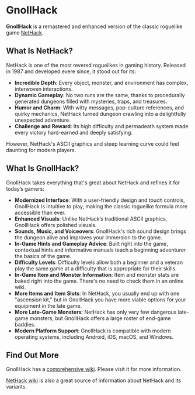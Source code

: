 # GnollHack

**GnollHack** is a remastered and enhanced version of the classic roguelike game [NetHack](https://github.com/NetHack/NetHack).

## What Is NetHack?

NetHack is one of the most revered roguelikes in gaming history. Released in 1987 and developed evere since, it stood out for its:
- **Incredible Depth**: Every object, monster, and environment has complex, interwoven interactions.
- **Dynamic Gameplay**: No two runs are the same, thanks to procedurally generated dungeons filled with mysteries, traps, and treasures.
- **Humor and Charm**: With witty messages, pop-culture references, and quirky mechanics, NetHack turned dungeon crawling into a delightfully unexpected adventure.
- **Challenge and Reward**: Its high difficulty and permadeath system made every victory hard-earned and deeply satisfying.

However, NetHack's ASCII graphics and steep learning curve could feel daunting for modern players.

## What Is GnollHack?

GnollHack takes everything that's great about NetHack and refines it for today’s gamers:

- **Modernized Interface**: With a user-friendly design and touch controls, GnollHack is intuitive to play, making the classic roguelike formula more accessible than ever.
- **Enhanced Visuals**: Unlike NetHack’s traditional ASCII graphics, GnollHack offers polished visuals.
- **Sounds, Music, and Voiceovers**: GnollHack's rich sound design brings the dungeon alive and improves your immersion to the game.
- **In-Game Hints and Gameplay Advice**: Built right into the game, contextual hints and informative manuals teach a beginning adventurer the basics of the game.
- **Difficulty Levels**: Difficulty levels allow both a beginner and a veteran play the same game at a difficulty that is appropriate for their skills.
- **In-Game Item and Monster Information**: Item and monster stats are baked right into the game. There's no need to check them in an online wiki.
- **More Items and Item Slots**: In NetHack, you usually end up with one "ascension kit," but in GnollHack you have more viable options for your equipment in the late game.
- **More Late-Game Monsters**: NetHack has only very few dangerous late-game monsters, but GnollHack offers a large roster of end-game baddies.
- **Modern Platform Support**: GnollHack is compatible with modern operating systems, including Android, iOS, macOS, and Windows.

## Find Out More

GnollHack has a [comprehensive wiki](https://wiki.gnollhack.com/). Please visit it for more information.

[NetHack wiki](https://nethackwiki.com/wiki/Main_Page) is also a great source of information about NetHack and its variants.
